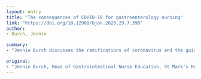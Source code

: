 ```yaml
---
layout: entry
title: "The consequences of COVID-19 for gastroenterology nursing"
link: "https://doi.org/10.12968/bjon.2020.29.7.390"
author:
- Burch, Jennie

summary:
- "Jennie Burch discusses the ramifications of coronavirus and the guidelines available to professionals working in gastroenterology. He discusses coronanavirus. The guidelines are available to gastroenters working in the UK. Burch: Corona virus is a common problem. She also discusses guidelines for professionals working with gastroentery. Among the guidelines are the guidelines. There are a number of guidelines available. to professionals."

original:
- "Jennie Burch, Head of Gastrointestinal Nurse Education, St Mark's Hospital, London (jburch1@nhs.net), discusses the ramifications of coronavirus and the guidelines available to professionals working in gastroenterology."
---
```


